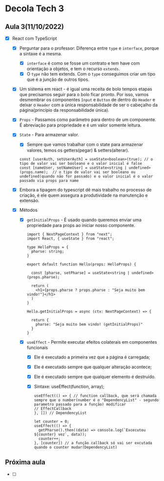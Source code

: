 # Decola Tech 3

## Aula 3(11/10/2022)

- [x] React com TypeScript
  - [x] Perguntar para o professor: Diferença entre `type` e `interface`, porque a sintaxe é a mesma.
    - [x] `interface` é como se fosse um contrato e tem have com orientação a objetos, e tem o recurso `extends`.
    - [x] O `type` não tem extends. Com o `type` conseguimos criar um tipo que é a junção de outros tipos.

  - [x] Um sistema em react - é igual uma receita de bolo tempos etapas que precisamos seguir para o bolo ficar pronto. Por isso, vamos desmembrar os componentes `Input` e `Button` de dentro do `Header` e deixar o `Header` com a única responsabilidade de ser o cabeçalho da página(princípio da responsabilidade única).

  - [x] `Props` - Passamos como parâmetro para dentro de um componente. É abreviação para propriedade e é um valor somente leitura.

  - [x] `State` - Para armazenar valor.
    - [x] Sempre que vamos trabalhar com o state para armazenar valores, temos os getters(pegar) & setters(alterar).

    ``` TSX
    const [userAuth, setUserAuth] = useState<boolean>(true); // o tipo de valor vai ser booleano e o valor inicial é false
    const [nameUser, setNameUser] = useState<string | undefined>(props.name);  // o tipo de valor vai ser booleano ou undefined(quando não for passado) e o valor inicial é o valor passado via props para name
    ```

  - [x] Embora a tipagem do typescript dê mais trabalho no processo de criação, é ele quem assegura a produtividade na manutenção e extensão.

  - [x] Métodos
    - [x] `getInitialProps` - É usado quando queremos enviar uma propriedade para props ao iniciar nosso componente.

      ``` TSX
      import { NextPageContext } from "next";
      import React, { useState } from "react";

      type HelloProps = {
        pharse: string;
      }

      export default function Hello(props: HelloProps) {

        const [pharse, setPharse] = useState<string | undefined>(props.pharse);

        return (
          <h1>{props.pharse ? props.pharse : "Seja muito bem vindo!"}</h1>
        )
      }

      Hello.getInitialProps = async (ctx: NextPageContext) => {

        return {
          pharse: "Seja muito bem vindo! (getInitialProps)"
        }
      }
      ```

    - [x] `useEffect` - Permite executar efeitos colaterais em componentes funcionais
      - [x] Ele é executado a primeira vez que a página é carregada;
      - [x] Ele é executado sempre que qualquer alteração acontece;
      - [x] Ele é executado sempre que qualquer elemento é destruído.

      - [x] Sintaxe: useEffect(function, array);

        ``` TSX
        useEffect(() => { // function callback, que será chamada sempre que o number(number é o "DependencyList" - segundo parametro passado para a função) modificar
        // EffectCallback
        }, []) // DependencyList
        ```

        ``` TSX
        let counter = 0;
        useEffect(() => {
          getPharse().then((data) => console.log(`Excecutou ${counter} vez`, data));
          counter++;
        }, [counter]) // a função callback só vai ser excutada quando o counter mudar(DependencyList)
        ```

## Próxima aula

- [ ]

